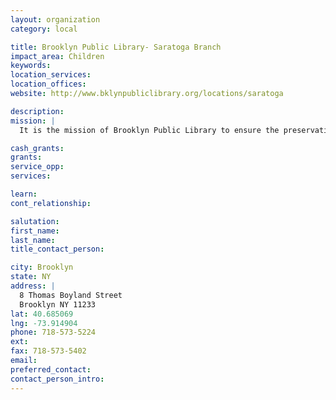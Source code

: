 ```yaml
---
layout: organization
category: local

title: Brooklyn Public Library- Saratoga Branch
impact_area: Children
keywords: 
location_services: 
location_offices: 
website: http://www.bklynpubliclibrary.org/locations/saratoga‎

description: 
mission: |
  It is the mission of Brooklyn Public Library to ensure the preservation and transmission of society's knowledge, history and culture, and to provide the people of Brooklyn with free and open access to information for education, recreation and reference.

cash_grants: 
grants: 
service_opp: 
services: 

learn: 
cont_relationship: 

salutation: 
first_name: 
last_name: 
title_contact_person: 

city: Brooklyn
state: NY
address: |
  8 Thomas Boyland Street  
  Brooklyn NY 11233
lat: 40.685069
lng: -73.914904
phone: 718-573-5224
ext: 
fax: 718-573-5402
email: 
preferred_contact: 
contact_person_intro: 
---
```

